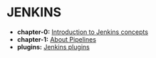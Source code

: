 # JENKINS

- **chapter-0:** [Introduction to Jenkins concepts](chapter-zero/jenkins_intro.md)
- **chapter-1:** [About Pipelines](chapter-one/pipelines_intro.md)
- **plugins:** [Jenkins plugins](plugins/README.md)